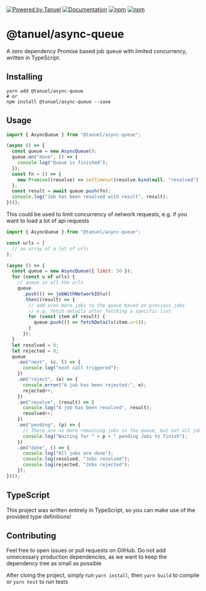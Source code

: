 [![Powered by Tanuel](https://img.shields.io/badge/Powered%20by-Tanuel-b22.svg)](https://github.com/Tanuel)
[![Documentation](https://img.shields.io/badge/-Documentation-blueviolet.svg)](https://github.com/Tanuel/async-queue#readme)
[![npm](https://img.shields.io/npm/v/@tanuel/async-queue.svg?logo=npm)](https://www.npmjs.com/package/@tanuel/async-queue)
[![npm](https://img.shields.io/npm/dt/@tanuel/async-queue.svg?logo=npm)](https://www.npmjs.com/package/@tanuel/async-queue)

# @tanuel/async-queue

A zero dependency Promise based job queue with limited concurrency, written in TypeScript.

## Installing

    yarn add @tanuel/async-queue
    # or
    npm install @tanuel/async-queue --save

## Usage

```javascript
import { AsyncQueue } from "@tanuel/async-queue";

(async () => {
  const queue = new AsyncQueue();
  queue.on("done", () => {
    console.log("Queue is finished");
  });
  const fn = () => {
    new Promise((resolve) => setTimeout(resolve.bind(null, "resolved"), 100));
  };
  const result = await queue.push(fn);
  console.log("Job has been resolved with result", result);
})();
```

This could be used to limit concurrency of network requests, e.g. if you want to load a lot of api requests

```javascript
import { AsyncQueue } from "@tanuel/async-queue";

const urls = [
  // an array of a lot of urls
];

(async () => {
  const queue = new AsyncQueue({ limit: 50 });
  for (const u of urls) {
    // queue in all the urls
    queue
      .push(() => jobWithNetworkIO(u))
      .then((result) => {
        // add even more jobs to the queue based on previous jobs
        // e.g. fetch details after fetching a specific list
        for (const item of result) {
          queue.push(() => fetchDetails(item.url));
        }
      });
  }
  let resolved = 0;
  let rejected = 0;
  queue
    .on("next", (c, l) => {
      console.log("next call triggered");
    })
    .on("reject", (e) => {
      console.error("A job has been rejected:", e);
      rejected++;
    })
    .on("resolve", (result) => {
      console.log("A job has been resolved", result);
      resolved++;
    })
    .on("pending", (p) => {
      // There are no more remaining jobs in the queue, but not all jobs have been finished
      console.log("Waiting for " + p + " pending Jobs to finish");
    })
    .on("done", () => {
      console.log("All jobs are done");
      console.log(resolved, "Jobs resolved");
      console.log(rejected, "Jobs rejected");
    });
})();
```

## TypeScript

This project was written entirely in TypeScript, so you can make use of the provided type definitions!

## Contributing

Feel free to open issues or pull requests on GitHub. Do not add unnecessary production dependencies, as we want
to keep the dependency tree as small as possible

After cloing the project, simply run `yarn install`, then `yarn build` to compile or `yarn test` to run tests
